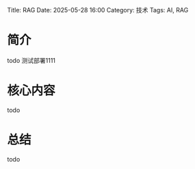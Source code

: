 Title: RAG
Date: 2025-05-28 16:00
Category: 技术
Tags: AI, RAG

# 简介
todo
测试部署1111

# 核心内容
todo

# 总结
todo

